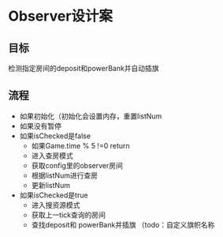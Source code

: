 # Observer设计案

## 目标

检测指定房间的deposit和powerBank并自动插旗

## 流程

- 如果初始化（初始化会设置内存，重置listNum
- 如果没有暂停
- 如果isChecked是false
  - 如果Game.time % 5 !=0 return
  - 进入查房模式
  - 获取config里的observer房间
  - 根据listNum进行查房
  - 更新listNum
- 如果isChecked是true
  - 进入搜资源模式
  - 获取上一tick查询的房间
  - 查找deposit和 powerBank并插旗 （todo：自定义旗帜名称